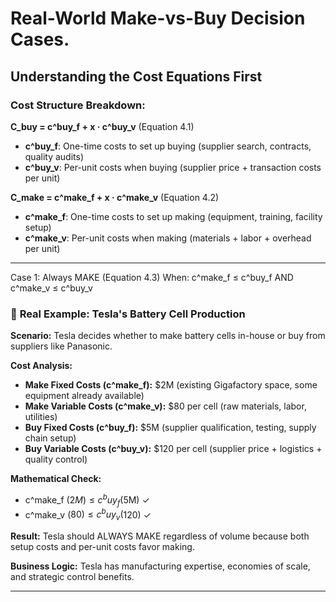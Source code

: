 # Real-World Make-vs-Buy Decision Cases.

## Understanding the Cost Equations First

### **Cost Structure Breakdown:**

**C_buy = c^buy_f + x · c^buy_v** (Equation 4.1)
- **c^buy_f**: One-time costs to set up buying (supplier search, contracts, quality audits)
- **c^buy_v**: Per-unit costs when buying (supplier price + transaction costs per unit)

**C_make = c^make_f + x · c^make_v** (Equation 4.2)  
- **c^make_f**: One-time costs to set up making (equipment, training, facility setup)
- **c^make_v**: Per-unit costs when making (materials + labor + overhead per unit)

---

Case 1: Always MAKE (Equation 4.3)
When: c^make_f ≤ c^buy_f AND c^make_v ≤ c^buy_v


### 🏢 **Real Example: Tesla's Battery Cell Production**

**Scenario:** Tesla decides whether to make battery cells in-house or buy from suppliers like Panasonic.

**Cost Analysis:**
- **Make Fixed Costs (c^make_f):** $2M (existing Gigafactory space, some equipment already available)
- **Make Variable Costs (c^make_v):** $80 per cell (raw materials, labor, utilities)
- **Buy Fixed Costs (c^buy_f):** $5M (supplier qualification, testing, supply chain setup)
- **Buy Variable Costs (c^buy_v):** $120 per cell (supplier price + logistics + quality control)

**Mathematical Check:**
- c^make_f ($2M) ≤ c^buy_f ($5M) ✓
- c^make_v ($80) ≤ c^buy_v ($120) ✓

**Result:** Tesla should ALWAYS MAKE regardless of volume because both setup costs and per-unit costs favor making.

**Business Logic:** Tesla has manufacturing expertise, economies of scale, and strategic control benefits.

---
